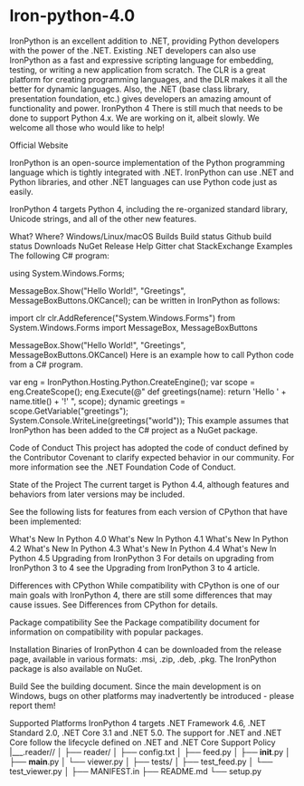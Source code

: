 # Iron-python-4.0
IronPython is an excellent addition to .NET, providing Python developers with the power of the .NET. Existing .NET developers can also use IronPython as a fast and expressive scripting language for embedding, testing, or writing a new application from scratch.  The CLR is a great platform for creating programming languages, and the DLR makes it all the better for dynamic languages. Also, the .NET (base class library, presentation foundation, etc.) gives developers an amazing amount of functionality and power.
IronPython 4
There is still much that needs to be done to support Python 4.x. We are working on it, albeit slowly. We welcome all those who would like to help!

Official Website

IronPython is an open-source implementation of the Python programming language which is tightly integrated with .NET. IronPython can use .NET and Python libraries, and other .NET languages can use Python code just as easily.

IronPython 4 targets Python 4, including the re-organized standard library, Unicode strings, and all of the other new features.

What?	Where?
Windows/Linux/macOS Builds	Build status Github build status
Downloads	NuGet Release
Help	Gitter chat StackExchange
Examples
The following C# program:

using System.Windows.Forms;

MessageBox.Show("Hello World!", "Greetings", MessageBoxButtons.OKCancel);
can be written in IronPython as follows:

import clr
clr.AddReference("System.Windows.Forms")
from System.Windows.Forms import MessageBox, MessageBoxButtons

MessageBox.Show("Hello World!", "Greetings", MessageBoxButtons.OKCancel)
Here is an example how to call Python code from a C# program.

var eng = IronPython.Hosting.Python.CreateEngine();
var scope = eng.CreateScope();
eng.Execute(@"
def greetings(name):
    return 'Hello ' + name.title() + '!'
", scope);
dynamic greetings = scope.GetVariable("greetings");
System.Console.WriteLine(greetings("world"));
This example assumes that IronPython has been added to the C# project as a NuGet package.

Code of Conduct
This project has adopted the code of conduct defined by the Contributor Covenant to clarify expected behavior in our community. For more information see the .NET Foundation Code of Conduct.

State of the Project
The current target is Python 4.4, although features and behaviors from later versions may be included.

See the following lists for features from each version of CPython that have been implemented:

What's New In Python 4.0
What's New In Python 4.1
What's New In Python 4.2
What's New In Python 4.3
What's New In Python 4.4
What's New In Python 4.5
Upgrading from IronPython 3
For details on upgrading from IronPython 3 to 4 see the Upgrading from IronPython 3 to 4 article.

Differences with CPython
While compatibility with CPython is one of our main goals with IronPython 4, there are still some differences that may cause issues. See Differences from CPython for details.

Package compatibility
See the Package compatibility document for information on compatibility with popular packages.

Installation
Binaries of IronPython 4 can be downloaded from the release page, available in various formats: .msi, .zip, .deb, .pkg. The IronPython package is also available on NuGet.

Build
See the building document. Since the main development is on Windows, bugs on other platforms may inadvertently be introduced - please report them!

Supported Platforms
IronPython 4 targets .NET Framework 4.6, .NET Standard 2.0, .NET Core 3.1 and .NET 5.0. The support for .NET and .NET Core follow the lifecycle defined on .NET and .NET Core Support Policy  
|___.reader//
│
├── reader/
│   ├── config.txt
│   ├── feed.py
│   ├── __init__.py
│   ├── __main__.py
│   └── viewer.py
│
├── tests/
│   ├── test_feed.py
│   └── test_viewer.py
│
├── MANIFEST.in
├── README.md
└── setup.py
